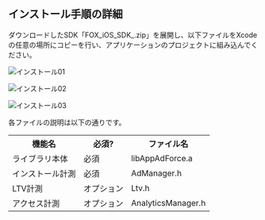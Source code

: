 ## インストール手順の詳細

ダウンロードしたSDK「FOX_iOS_SDK_.zip」を展開し、以下ファイルをXcodeの任意の場所にコピーを行い、アプリケーションのプロジェクトに組み込んでください。

![インストール01](https://github.com/cyber-z/public_fox_ios_sdk/raw/master/doc/integration/ja/img01.png)

![インストール02](https://github.com/cyber-z/public_fox_ios_sdk/raw/master/doc/integration/ja/img02.png)

![インストール03](https://github.com/cyber-z/public_fox_ios_sdk/raw/master/doc/integration/ja/img03.png)

各ファイルの説明は以下の通りです。

<table>
<tr><th>機能名</th><th>必須?</th><th>ファイル名</th></tr>
<tr><td>ライブラリ本体</td><td>必須</td><td>libAppAdForce.a</td></tr>
<tr><td>インストール計測</td><td>必須</td><td>AdManager.h</td></tr>
<tr><td>LTV計測</td><td>オプション</td><td>Ltv.h</td></tr>
<tr><td>アクセス計測</td><td>オプション</td><td>AnalyticsManager.h</td></tr>
</table>


